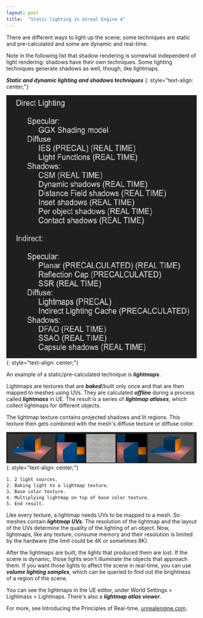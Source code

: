```yaml
---
layout: post
title:  "Static lighting in Unreal Engine 4"
---
```

There are different ways to light up the scene; some techniques are static and pre-calculated and some are dynamic and real-time.

Note in the following list that shadow rendering is somewhat independent of light rendering: shadows have their own techniques. Some lighting techniques generate shadows as well, though, like lightmaps.

***Static and dynamic lighting and shadows techniques***
{: style="text-align: center;"}

![](/assets/img/blog/2020-05-13-static-lighting-in-ue4/1.png)
{: style="text-align: center;"}

An example of a static/pre-calculated technique is ***lightmaps***. 

Lightmaps are textures that are ***baked***/built only once and that are then mapped to meshes using UVs. They are calculated ***offline*** during a process called ***lightmass*** in UE. The result is a series of ***lightmap atlases***, which collect lightmaps for different objects.

The lightmap texture contains projected shadows and lit regions. This texture then gets combined with the mesh's diffuse texture or diffuse color.

![](/assets/img/blog/2020-05-13-static-lighting-in-ue4/2.png)
{: style="text-align: center;"}

    1. 2 light sources.
    2. Baking light to a lightmap texture.
    3. Base color texture.
    4. Multiplying lightmap on top of base color texture.
    5. End result.

Like every texture, a lightmap needs UVs to be mapped to a mesh. So meshes contain ***lightmap UVs***. The resolution of the lightmap and the layout of the UVs determine the quality of the lighting of an object. Now, lightmaps, like any texture, consume memory and their resolution is limited by the hardware (the limit could be 4K or sometimes 8K).

After the lightmaps are built, the lights that produced them are lost. If the scene is dynamic, those lights won't illuminate the objects that approach them. If you want those lights to affect the scene in real-time, you can use ***volume lighting samples***, which can be queried to find out the brightness of a region of the scene.

You can see the lightmaps in the UE editor, under World Settings > Lightmass > Lightmaps. There's also a ***lightmap atlas viewer***.

For more, see Introducing the Principles of Real-time, [unrealengine.com](https://www.unrealengine.com/en-US/onlinelearning-courses).